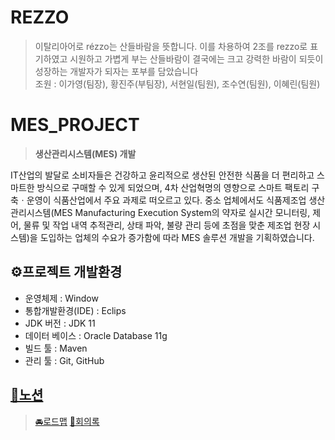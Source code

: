 # REZZO
> 이탈리아어로 rézzo는 산들바람을 뜻합니다. 이를 차용하여 2조를 rezzo로 표기하였고 시원하고 가볍게 부는 산들바람이 결국에는 크고 강력한 바람이 되듯이 성장하는 개발자가 되자는 포부를 담았습니다<br/>
> 조원 : 이가영(팀장), 황진주(부팀장), 서현일(팀원), 조수연(팀원), 이혜린(팀원)

# MES_PROJECT
> **생산관리시스템(MES) 개발**

IT산업의 발달로 소비자들은 건강하고 윤리적으로 생산된 안전한 식품을 더 편리하고 스마트한 방식으로 구매할 수 있게 되었으며, 4차 산업혁명의 영향으로 스마트 팩토리 구축ㆍ운영이 식품산업에서 주요 과제로 떠오르고 있다. 중소 업체에서도 식품제조업 생산관리시스템(MES Manufacturing Execution System의 약자로 실시간 모니터링, 제어, 물류 및 작업 내역 추적관리, 상태 파악, 불량 관리 등에 초점을 맞춘 제조업 현장 시스템)을 도입하는 업체의 수요가 증가함에 따라 MES 솔루션 개발을 기획하였습니다.

## ⚙프로젝트 개발환경
+ 운영체제 : Window
+ 통합개발환경(IDE) : Eclips
+ JDK 버전 : JDK 11
+ 데이터 베이스 : Oracle Database 11g
+ 빌드 툴 : Maven
+ 관리 툴 : Git, GitHub

## [🚩노션](https://www.notion.so/Hello-We-are-REZZO-1d52e4b883464472a85e60293f564b29)
> [🚘로드맵](https://www.notion.so/dc92a6176f44441196558c8dd4169bc3?v=6a3daae7828e4ec38c039bfab744c67d)
> [💬회의록](https://www.notion.so/250d931996d84066bacca2ade8a9a425?v=b0bea1b9ac7a421fab4b96a62dd1c7e3)
